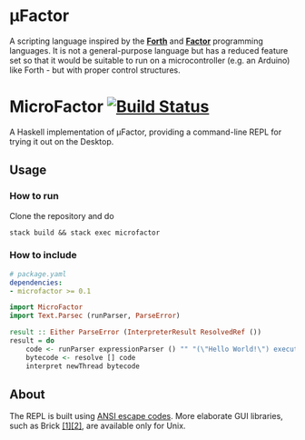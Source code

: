 # µFactor

A scripting language inspired by the [**Forth**](http://www.forth.org/) and [**Factor**](http://factorcode.org/) programming languages.
It is not a general-purpose language but has a reduced feature set so that it would be suitable to run on a microcontroller (e.g. an Arduino) like Forth - but with proper control structures.

# MicroFactor [![Build Status](https://travis-ci.com/ob-fun-ws18/microFactor.svg?branch=master)](https://travis-ci.com/ob-fun-ws18/microFactor)

A Haskell implementation of µFactor, providing a command-line REPL for trying it out on the Desktop.

## Usage
### How to run

Clone the repository and do
```
stack build && stack exec microfactor
```
### How to include
```yaml
# package.yaml
dependencies:
- microfactor >= 0.1
```
```hs
import MicroFactor
import Text.Parsec (runParser, ParseError)

result :: Either ParseError (InterpreterResult ResolvedRef ())
result = do
    code <- runParser expressionParser () "" "(\"Hello World!\") execute"
    bytecode <- resolve [] code
    interpret newThread bytecode
```

## About

The REPL is built using [ANSI escape codes](http://www.lihaoyi.com/post/BuildyourownCommandLinewithANSIescapecodes.html).
More elaborate GUI libraries, such as Brick [[1]](https://github.com/jtdaugherty/brick/blob/master/docs/samtay-tutorial.md)[[2]](https://samtay.github.io/articles/brick.html), are available only for Unix.
